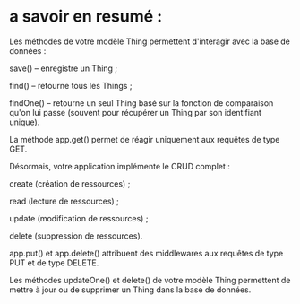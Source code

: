 # a savoir en resumé :

Les méthodes de votre modèle Thing permettent d'interagir avec la base de données :

save() – enregistre un Thing ;

find() – retourne tous les Things ;

findOne() – retourne un seul Thing basé sur la fonction de comparaison qu'on lui passe (souvent pour récupérer un Thing par son identifiant unique).

La méthode app.get() permet de réagir uniquement aux requêtes de type GET.

Désormais, votre application implémente le CRUD complet :

create (création de ressources) ;

read (lecture de ressources) ;

update (modification de ressources) ;

delete (suppression de ressources).

app.put() et app.delete() attribuent des middlewares aux requêtes de type PUT et de type DELETE.

Les méthodes updateOne() et delete() de votre modèle Thing permettent de mettre à jour ou de supprimer un Thing dans la base de données.
